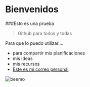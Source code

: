 # Bienvenidos

###Esto es una prueba

> Github para todos y todas

Para que lo puedo utilizar....

- para compartir mis planificaciones
- mis ideas
- mis recursos
- [Este es mi correo personal](jimenarinaudo@gmail.com)

![beemo](http://www.europamundo.com/contactar.aspx?paisID=1 "Este texto aparece cuando el mouse está sobre la imagen")

